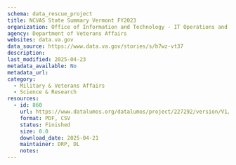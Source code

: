 ```yaml
---
schema: data_rescue_project 
title: NCVAS State Summary Vermont FY2023
organization: Office of Information and Technology - IT Operations and Services (ITOPS)
agency: Department of Veterans Affairs
websites: data.va.gov
data_source: https://www.data.va.gov/stories/s/h7wz-vt37
description: 
last_modified: 2025-04-23
metadata_available: No
metadata_url: 
category:
  - Military & Veterans Affairs 
  - Science & Research 
resources:
  - id: 860
    url: https://www.datalumos.org/datalumos/project/227292/version/V1/view
    format: PDF, CSV
    status: Finished
    size: 0.0
    download_date: 2025-04-21
    maintainer: DRP, DL
    notes: 
---
```

